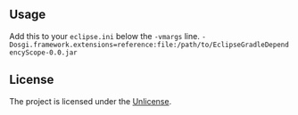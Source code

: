 ## Usage
Add this to your `eclipse.ini` below the `-vmargs` line.
```-Dosgi.framework.extensions=reference:file:/path/to/EclipseGradleDependencyScope-0.0.jar```

## License
The project is licensed under the [Unlicense](UNLICENSE).

